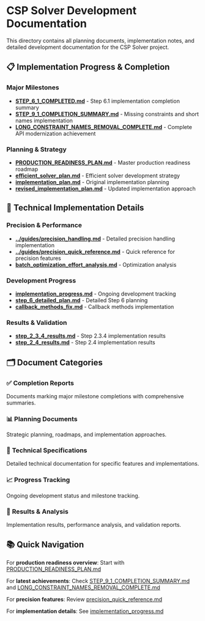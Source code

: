 # CSP Solver Development Documentation

This directory contains all planning documents, implementation notes, and detailed development documentation for the CSP Solver project.

## 📋 Implementation Progress & Completion

### Major Milestones
- **[STEP_6_1_COMPLETED.md](STEP_6_1_COMPLETED.md)** - Step 6.1 implementation completion summary
- **[STEP_9_1_COMPLETION_SUMMARY.md](STEP_9_1_COMPLETION_SUMMARY.md)** - Missing constraints and short names implementation
- **[LONG_CONSTRAINT_NAMES_REMOVAL_COMPLETE.md](LONG_CONSTRAINT_NAMES_REMOVAL_COMPLETE.md)** - Complete API modernization achievement

### Planning & Strategy
- **[PRODUCTION_READINESS_PLAN.md](PRODUCTION_READINESS_PLAN.md)** - Master production readiness roadmap
- **[efficient_solver_plan.md](efficient_solver_plan.md)** - Efficient solver development strategy
- **[implementation_plan.md](implementation_plan.md)** - Original implementation planning
- **[revised_implementation_plan.md](revised_implementation_plan.md)** - Updated implementation approach

## 🔧 Technical Implementation Details

### Precision & Performance
- **[../guides/precision_handling.md](../guides/precision_handling.md)** - Detailed precision handling implementation
- **[../guides/precision_quick_reference.md](../guides/precision_quick_reference.md)** - Quick reference for precision features
- **[batch_optimization_effort_analysis.md](batch_optimization_effort_analysis.md)** - Optimization analysis

### Development Progress
- **[implementation_progress.md](implementation_progress.md)** - Ongoing development tracking
- **[step_6_detailed_plan.md](step_6_detailed_plan.md)** - Detailed Step 6 planning
- **[callback_methods_fix.md](callback_methods_fix.md)** - Callback methods implementation

### Results & Validation
- **[step_2_3_4_results.md](step_2_3_4_results.md)** - Step 2.3.4 implementation results
- **[step_2_4_results.md](step_2_4_results.md)** - Step 2.4 implementation results

## 🗂️ Document Categories

### ✅ **Completion Reports**
Documents marking major milestone completions with comprehensive summaries.

### 📊 **Planning Documents** 
Strategic planning, roadmaps, and implementation approaches.

### 🔧 **Technical Specifications**
Detailed technical documentation for specific features and implementations.

### 📈 **Progress Tracking**
Ongoing development status and milestone tracking.

### 🧪 **Results & Analysis**
Implementation results, performance analysis, and validation reports.

## 📚 Quick Navigation

For **production readiness overview**: Start with [PRODUCTION_READINESS_PLAN.md](PRODUCTION_READINESS_PLAN.md)

For **latest achievements**: Check [STEP_9_1_COMPLETION_SUMMARY.md](STEP_9_1_COMPLETION_SUMMARY.md) and [LONG_CONSTRAINT_NAMES_REMOVAL_COMPLETE.md](LONG_CONSTRAINT_NAMES_REMOVAL_COMPLETE.md)

For **precision features**: Review [precision_quick_reference.md](precision_quick_reference.md)

For **implementation details**: See [implementation_progress.md](implementation_progress.md)

